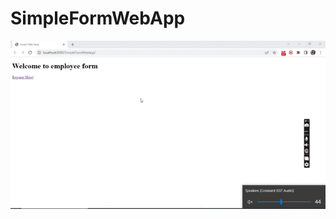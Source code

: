 # SimpleFormWebApp
 
![](https://github.com/kauramanp/SimpleFormWebApp/blob/main/images/simpleWeb.gif)

